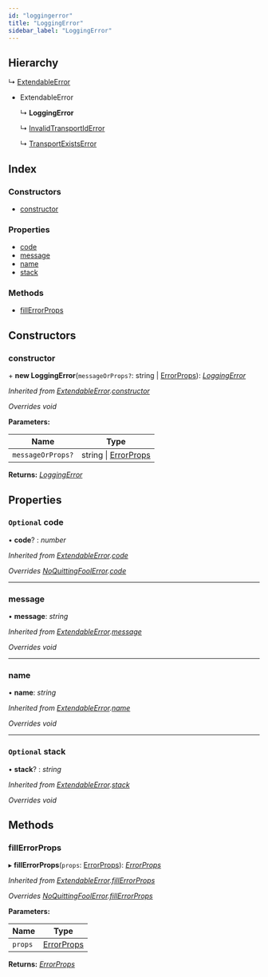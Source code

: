 ```yaml
---
id: "loggingerror"
title: "LoggingError"
sidebar_label: "LoggingError"
---
```


## Hierarchy

  ↳ [ExtendableError](extendableerror.md)

* ExtendableError

  ↳ **LoggingError**

  ↳ [InvalidTransportIdError](invalidtransportiderror.md)

  ↳ [TransportExistsError](transportexistserror.md)

## Index

### Constructors

* [constructor](loggingerror.md#constructor)

### Properties

* [code](loggingerror.md#optional-code)
* [message](loggingerror.md#message)
* [name](loggingerror.md#name)
* [stack](loggingerror.md#optional-stack)

### Methods

* [fillErrorProps](loggingerror.md#fillerrorprops)

## Constructors

###  constructor

\+ **new LoggingError**(`messageOrProps?`: string | [ErrorProps](../modules/types.md#errorprops)): *[LoggingError](loggingerror.md)*

*Inherited from [ExtendableError](extendableerror.md).[constructor](extendableerror.md#constructor)*

*Overrides void*

**Parameters:**

Name | Type |
------ | ------ |
`messageOrProps?` | string &#124; [ErrorProps](../modules/types.md#errorprops) |

**Returns:** *[LoggingError](loggingerror.md)*

## Properties

### `Optional` code

• **code**? : *number*

*Inherited from [ExtendableError](extendableerror.md).[code](extendableerror.md#optional-code)*

*Overrides [NoQuittingFoolError](noquittingfoolerror.md).[code](noquittingfoolerror.md#optional-code)*

___

###  message

• **message**: *string*

*Inherited from [ExtendableError](extendableerror.md).[message](extendableerror.md#message)*

*Overrides void*

___

###  name

• **name**: *string*

*Inherited from [ExtendableError](extendableerror.md).[name](extendableerror.md#name)*

*Overrides void*

___

### `Optional` stack

• **stack**? : *string*

*Inherited from [ExtendableError](extendableerror.md).[stack](extendableerror.md#optional-stack)*

*Overrides void*

## Methods

###  fillErrorProps

▸ **fillErrorProps**(`props`: [ErrorProps](../modules/types.md#errorprops)): *[ErrorProps](../modules/types.md#errorprops)*

*Inherited from [ExtendableError](extendableerror.md).[fillErrorProps](extendableerror.md#fillerrorprops)*

*Overrides [NoQuittingFoolError](noquittingfoolerror.md).[fillErrorProps](noquittingfoolerror.md#fillerrorprops)*

**Parameters:**

Name | Type |
------ | ------ |
`props` | [ErrorProps](../modules/types.md#errorprops) |

**Returns:** *[ErrorProps](../modules/types.md#errorprops)*
